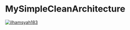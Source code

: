 # MySimpleCleanArchitecture
[![ilhamsyah183](https://circleci.com/gh/<ilhamsyah183>/MySimpleCleanArchitecture.svg?style=svg)](https://circleci.com/gh/ilhamsyah183/MySimpleCleanArchitecture)
